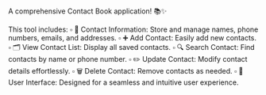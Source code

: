 A comprehensive Contact Book application! 📚✨

This tool includes:
▫ 📇 Contact Information: Store and manage names, phone numbers, emails, and addresses.
▫ ➕ Add Contact: Easily add new contacts.
▫ 🗂️ View Contact List: Display all saved contacts.
▫ 🔍 Search Contact: Find contacts by name or phone number.
▫ ✏️ Update Contact: Modify contact details effortlessly.
▫ 🗑️ Delete Contact: Remove contacts as needed.
▫ 🎨 User Interface: Designed for a seamless and intuitive user experience.
